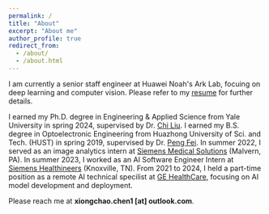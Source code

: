 ```yaml
---
permalink: /
title: "About"
excerpt: "About me"
author_profile: true
redirect_from: 
  - /about/
  - /about.html
---
```


I am currently a senior staff engineer at Huawei Noah's Ark Lab, focuing on deep learning and computer vision. Please refer to my [resume](https://xiongchaochen.github.io/cv/) for further details. 

I earned my Ph.D. degree in Engineering & Applied Science from Yale University in spring 2024, supervised by Dr. [Chi Liu](https://medicine.yale.edu/profile/chi_liu/). I earned my B.S. degree in Optoelectronic Engineering from Huazhong University of Sci. and Tech. (HUST) in spring 2019, supervised by Dr. [Peng Fei](http://faculty.hust.edu.cn/feipeng/zh_CN/index.htm). In summer 2022, I served as an image analytics intern at [Siemens Medical Solutions](https://www.siemens-healthineers.com/) (Malvern, PA). In summer 2023, I worked as an AI Software Engineer Intern at [Siemens Healthineers](https://www.siemens-healthineers.com/) (Knoxville, TN). From 2021 to 2024, I held a part-time position as a remote AI technical specilist at [GE HealthCare](https://www.gehealthcare.com/), focusing on AI model development and deployment.

Please reach me at **xiongchao.chen1 [at] outlook.com**.



